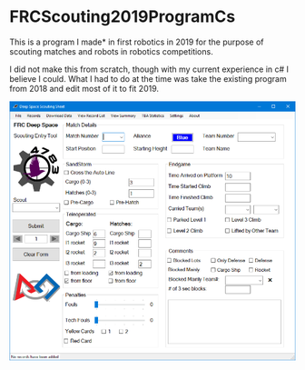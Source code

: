 # FRCScouting2019ProgramCs
This is a program I made* in first robotics in 2019 for the purpose of scouting matches and robots in robotics competitions.

I did not make this from scratch, though with my current experience in c# I believe I could. 
What I had to do at the time was take the existing program from 2018 and edit most of it to fit 2019.

![Program Image](/scoutProgram2019Images/mainProgram.png)
